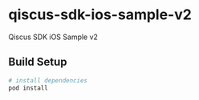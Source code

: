 # qiscus-sdk-ios-sample-v2

Qiscus SDK iOS Sample v2

## Build Setup

``` bash
# install dependencies
pod install

```